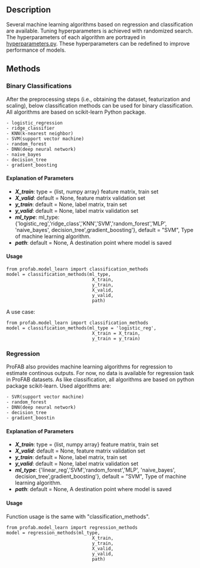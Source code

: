 ## Description

Several machine learning algorithms based on regression and classification are available. Tuning hyperparameters is achieved with randomized search. The hyperparameters of each algorithm are portrayed in [hyperparameters.py](hyperparameters.py). These hyperparameters can be redefined to improve performance of models.

## Methods

### Binary Classifications

After the preprocessing steps (i.e., obtaining the dataset, featurization and scaling), below classification methods can be used for binary classification. All algorithms are based on scikit-learn Python package.

    - logistic_regression
    - ridge_classifier
    - KNN(k-nearest neighbor)
    - SVM(support vector machine)
    - random_forest
    - DNN(deep neural network)
    - naive_bayes
    - decision_tree
    - gradient_boosting

#### Explanation of Parameters

- ***X_train***: type = {list, numpy array} feature matrix, train set
- ***X_valid***: default = None, feature matrix validation set
- ***y_train***: default = None, label matrix, train set
- ***y_valid***: default = None, label matrix validation set
- ***ml_type***: ml_type: {'logistic_reg','ridge_class','KNN','SVM','random_forest','MLP',
                'naive_bayes', decision_tree',gradient_boosting'}, default = "SVM",
                Type of machine learning algorithm.
- ***path***: default = None, A destination point where model is saved

#### Usage

```{python}
from profab.model_learn import classification_methods
model = classification_methods(ml_type,
                                X_train,
                                y_train,
                                X_valid,
                                y_valid,
                                path)
```

A use case:
```{python}
from profab.model_learn import classification_methods
model = classification_methods(ml_type = 'logistic_reg',
                                X_train = X_train,
                                y_train = y_train)
```

### Regression

ProFAB also provides machine learning algorithms for regression to estimate continous outputs. For now, no data is available for regression task in ProFAB datasets. As like classification, all algorithms are based on python package scikit-learn. Used algorithms are:

    - SVR(support vector machine)
    - random_forest
    - DNN(deep neural network)
    - decision_tree
    - gradient_boostin

#### Explanation of Parameters

- ***X_train***: type = {list, numpy array} feature matrix, train set
- ***X_valid***: default = None, feature matrix validation set
- ***y_train***: default = None, label matrix, train set
- ***y_valid***: default = None, label matrix validation set
- ***ml_type***: {'linear_reg','SVM','random_forest','MLP',
                'naive_bayes', decision_tree',gradient_boosting'}, default = "SVM",
                Type of machine learning algorithm.
- ***path***: default = None, A destination point where model is saved

#### Usage

Function usage is the same with "classification_methods".

```{python}
from profab.model_learn import regression_methods
model = regression_methods(ml_type,
                                X_train,
                                y_train,
                                X_valid,
                                y_valid,
                                path)
```

